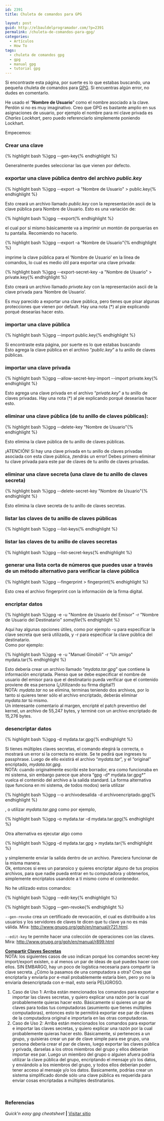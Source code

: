 ```yaml
---
id: 2391
title: Chuleta de comandos para GPG

layout: post
guid: http://elbauldelprogramador.com/?p=2391
permalink: /chuleta-de-comandos-para-gpg/
categories:
  - Artículos
  - How To
tags:
  - chuleta de comandos gpg
  - gpg
  - manual gpg
  - tutorial gpg
---
```

Si encontraste esta página, por suerte es lo que estabas buscando, una pequeña chuleta de comandos para [GPG][1]. Si encuentras algún error, no dudes en comentarlo.

He usado el “**Nombre de Usuario**” como el nombre asociado a la clave. Perdón si no es muy imaginativo. Creo que GPG es bastante amplio en sus asignaciones de usuario, por ejemplo el nombre para mi clave privada es *Charles Lockhart*, pero puedo referenciarlo simplemente poniendo Lockhart.

Empecemos:

<!--more-->

### Crear una clave

{% highlight bash %}gpg --gen-key{% endhighlight %}

Generalmente puedes seleccionar las que vienen por defecto.

### exportar una clave pública dentro del archivo *public.key*

{% highlight bash %}gpg --export -a "Nombre de Usuario" > public.key{% endhighlight %}

Esto creará un archivo llamado *public.key* con la representación ascii de la clave pública para Nombre de Usuario. Esto es una variación de:

{% highlight bash %}gpg --export{% endhighlight %}

el cual por sí mismo básicamente va a imprimir un montón de porquerías en tu pantalla. Recomiendo no hacerlo.

{% highlight bash %}gpg --export -a “Nombre de Usuario"{% endhighlight %}

imprime la clave pública para el ‘Nombre de Usuario’ en la línea de comandos, lo cual es medio útil para exportar una clave privada:

{% highlight bash %}gpg --export-secret-key -a "Nombre de Usuario" > private.key{% endhighlight %}

Esto creará un archivo llamado *private.key* con la representación ascii de la clave privada para ‘Nombre de Usuario’.

Es muy parecido a exportar una clave pública, pero tienes que pisar algunas protecciones que vienen por default. Hay una nota (*) al pie explicando porqué desearías hacer esto.

### importar una clave pública

{% highlight bash %}gpg --import public.key{% endhighlight %}

Si encontraste esta página, por suerte es lo que estabas buscando  
Esto agrega la clave pública en el archivo “*public.key*” a tu anillo de claves públicas.

### importar una clave privada

{% highlight bash %}gpg --allow-secret-key-import --import private.key{% endhighlight %}

Esto agrega una clave privada en el archivo “*private.key*” a tu anillo de claves privadas. Hay una nota (*) al pie explicando porqué desearías hacer esto.

### eliminar una clave pública (de tu anillo de claves públicas):

{% highlight bash %}gpg --delete-key "Nombre de Usuario"{% endhighlight %}

Esto elimina la clave pública de tu anillo de claves públicas.

¡ATENCIÓN! Si hay una clave privada en tu anillo de claves privadas asociada con esta clave pública, ¡tendrás un error! Debes primero eliminar tu clave privada para este par de claves de tu anillo de claves privadas.

### eliminar una clave secreta (una clave de tu anillo de claves secreta)

{% highlight bash %}gpg --delete-secret-key "Nombre de Usuario"{% endhighlight %}

Esto elimina la clave secreta de tu anillo de claves secretas.

### listar las claves de tu anillo de claves públicas

{% highlight bash %}gpg --list-keys{% endhighlight %}

### listar las claves de tu anillo de claves secretas

{% highlight bash %}gpg --list-secret-keys{% endhighlight %}

### generar una lista corta de números que puedes usar a través de un método alternativo para verificar la clave pública

{% highlight bash %}gpg --fingerprint > fingerprint{% endhighlight %}

Esto crea el archivo fingerprint con la información de la firma digital.

### encriptar datos

{% highlight bash %}gpg -e -u "Nombre de Usuario del Emisor" -r "Nombre de Usuario del Destinatario" <em>somefile</em>{% endhighlight %}

Aquí hay algunas opciones útiles, como por ejemplo -u para especificar la clave secreta que será utilizada, y -r para especificar la clave pública del destinatario.  
Como por ejemplo:

{% highlight bash %}gpg -e -u "Manuel Ginobili" -r “Un amigo" mydata.tar{% endhighlight %}

Esto debería crear un archivo llamado “*mydata.tar.gpg*” que contiene la información encriptada. Pienso que se debe especificar el nombre de usuario del emisor para que el destinatario pueda verificar que el contenido proviene de esa persona (¿Utilizando su firma digital?)  
NOTA: *mydata.tar* no se elimina, terminas teniendo dos archivos, por lo tanto si quieres tener sólo el archivo encriptado, deberás eliminar *mydata.tar* tú mismo.  
Un interesante comentario al margen, encripté el patch preventivo del kernel, un archivo de 55,247 bytes, y terminé con un archivo encriptado de 15,276 bytes.

### desencriptar datos

{% highlight bash %}gpg -d mydata.tar.gpg{% endhighlight %}

Si tienes múltiples claves secretas, el comando elegirá la correcta, o mostrará un error si la correcta no existe. Se te pedirá que ingreses tu passphrase. Luego de ello existirá el archivo “*mydata.tar*”, y el “original” encriptado, *mydata.tar.gpg*.  
NOTA: cuando originalmente escribí este borrador, era como funcionaba en mi sistema, sin embargo parece que ahora “gpg -d* mydata.tar.gpg*” vuelca el contenido del archivo a la salida standard. La forma alternativa (que funciona en mi sistema, de todos modos) sería utilizar 

{% highlight bash %}gpg --o archivodesalida -d archivoencriptado.gpg{% endhighlight %}

, o utilizar *mydata.tar.gpg* como por ejemplo, 

{% highlight bash %}gpg -o mydata.tar -d mydata.tar.gpg{% endhighlight %}

Otra alternativa es ejecutar algo como 

{% highlight bash %}gpg -d mydata.tar.gpg > mydata.tar{% endhighlight %}

y simplemente enviar la salida dentro de un archivo. Pareciera funcionar de la misma manera.  
Ok, entonces si eres un paranoico y quieres encriptar alguno de tus propios archivos, para que nadie pueda entrar en tu computadora y obtenerlos, simplemente encríptalos usandote a tí mismo como el contenedor.

No he utilizado estos comandos:

{% highlight bash %}gpg --edit-key{% endhighlight %}

{% highlight bash %}gpg --gen-revoke{% endhighlight %}

`--gen-revoke` crea un certificado de revocación, el cual es distribuido a los usuarios y los servidores de claves te dicen que tu clave ya no es más válida. Mira: <a href="http://www.gnupg.org/gph/en/manual/r721.html" target="_blank">http://www.gnupg.org/gph/en/manual/r721.html</a>.

`--edit-key` te permite hacer una colección de operaciones con las claves. Mira: <a href="http://www.gnupg.org/gph/en/manual/r899.html" target="_blank">http://www.gnupg.org/gph/en/manual/r899.html</a>

<span style="text-decoration: underline;"><strong>Compartir Claves Secretas</strong></span>  
NOTA: los siguientes casos de uso indican porqué los comandos secret-key import/export existen, o al menos un par de ideas de qué puedes hacer con ellos. SIN EMBARGO, hay un poco de logística necesaria para compartir la clave secreta. ¿Cómo la pasamos de una computadora a otra? Creo que encriptarla y enviarla por e-mail probablemente estaría bien, pero yo no la enviaría desencriptada con e-mail, esto sería PELIGROSO.

  1. Caso de Uso 1: Arriba están mencionados los comandos para exportar e importar las claves secretas, y quiero explicar una razón por la cual probablemente quieras hacer esto. Básicamente si quieres un par de claves para todas tus computadoras (asumiento que tienes múltiples computadoras), entonces esto te permitirá exportar ese par de claves de la computadora original e importarla en las otras computadoras.
  2. Caso de Uso 2: Arriba están mencionados los comandos para exportar e importar las claves secretas, y quiero explicar una razón por la cual probablemente quieras hacer esto. Básicamente, si perteneces a un grupo, y quisieras crear un par de clave simple para ese grupo, una persona debería crear el par de claves, luego exportar las claves pública y privada, darselas a los otros miembros del grupo y ellos deberían importar ese par. Luego un miembro del grupo o alguien afuera podría utilizar la clave pública del grupo, encriptando el mensaje y/o los datos, y enviándolo a los miembros del grupo, y todos ellos deberían poder tener acceso al mensaje y/o los datos. Basicamente, podrías crear un sistema simplificado donde sólo una clave pública es requerida para enviar cosas encriptadas a múltiples destinatarios.

&nbsp;

### Referencias

*Quick'n easy gpg cheatsheet* **|** <a href="http://irtfweb.ifa.hawaii.edu/~lockhart/gpg/gpg-cs.html" target="_blank">Visitar sitio</a> 



 [1]: http://elbauldelprogramador.com/como-cifrar-correos-con-gpg-con-mailvelope/ "Cómo cifrar correos con GPG usando Mailvelope"